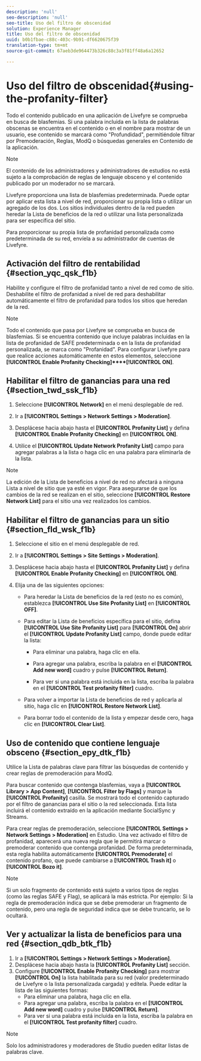 ```yaml
---
description: 'null'
seo-description: 'null'
seo-title: Uso del filtro de obscenidad
solution: Experience Manager
title: Uso del filtro de obscenidad
uuid: b0b1fbae-c88c-403c-9b91-df6620675f39
translation-type: tm+mt
source-git-commit: 67aeb3de964473b326c88c3a3f81ff48a6a12652

---
```



# Uso del filtro de obscenidad{#using-the-profanity-filter}

Todo el contenido publicado en una aplicación de Livefyre se comprueba en busca de blasfemias. Si una palabra incluida en la lista de palabras obscenas se encuentra en el contenido o en el nombre para mostrar de un usuario, ese contenido se marcará como "Profundidad", permitiéndole filtrar por Premoderación, Reglas, ModQ o búsquedas generales en Contenido de la aplicación.

>[!NOTE]
>
>El contenido de los administradores y administradores de estudios no está sujeto a la comprobación de reglas de lenguaje obsceno y el contenido publicado por un moderador no se marcará.

Livefyre proporciona una lista de blasfemias predeterminada. Puede optar por aplicar esta lista a nivel de red, proporcionar su propia lista o utilizar un agregado de los dos. Los sitios individuales dentro de la red pueden heredar la Lista de beneficios de la red o utilizar una lista personalizada para ser específica del sitio.

Para proporcionar su propia lista de profanidad personalizada como predeterminada de su red, envíela a su administrador de cuentas de Livefyre.

## Activación del filtro de rentabilidad {#section_yqc_qsk_f1b}

Habilite y configure el filtro de profanidad tanto a nivel de red como de sitio. Deshabilite el filtro de profanidad a nivel de red para deshabilitar automáticamente el filtro de profanidad para todos los sitios que heredan de la red.

>[!NOTE]
>
>Todo el contenido que pasa por Livefyre se comprueba en busca de blasfemias. Si se encuentra contenido que incluye palabras incluidas en la lista de profanidad de SAFE predeterminada o en la lista de profanidad personalizada, se marca como "Profanidad". Para configurar Livefyre para que realice acciones automáticamente en estos elementos, seleccione **[!UICONTROL Enable Profanity Checking]****[!UICONTROL ON]**.

## Habilitar el filtro de ganancias para una red {#section_twd_ssk_f1b}

1. Seleccione **[!UICONTROL Network]** en el menú desplegable de red.
1. Ir a **[!UICONTROL Settings > Network Settings > Moderation]**.
1. Desplácese hacia abajo hasta el **[!UICONTROL Profanity List]** y defina **[!UICONTROL Enable Profanity Checking]** en **[!UICONTROL ON]**.

1. Utilice el **[!UICONTROL Update Network Profanity List]** campo para agregar palabras a la lista o haga clic en una palabra para eliminarla de la lista.

>[!NOTE]
>
>La edición de la Lista de beneficios a nivel de red no afectará a ninguna Lista a nivel de sitio que ya esté en vigor. Para asegurarse de que los cambios de la red se realizan en el sitio, seleccione **[!UICONTROL Restore Network List]** para el sitio una vez realizados los cambios.

## Habilitar el filtro de ganancias para un sitio {#section_fld_wsk_f1b}

1. Seleccione el sitio en el menú desplegable de red.
1. Ir a **[!UICONTROL Settings > Site Settings > Moderation]**.
1. Desplácese hacia abajo hasta el **[!UICONTROL Profanity List]** y defina **[!UICONTROL Enable Profanity Checking]** en **[!UICONTROL ON]**.

1. Elija una de las siguientes opciones:

   * Para heredar la Lista de beneficios de la red (esto no es común), establezca **[!UICONTROL Use Site Profanity List]** en **[!UICONTROL OFF]**.

   * Para editar la Lista de beneficios específica para el sitio, defina **[!UICONTROL Use Site Profanity List]** para **[!UICONTROL On]** abrir el **[!UICONTROL Update Profanity List]** campo, donde puede editar la lista:

      * Para eliminar una palabra, haga clic en ella.
      * Para agregar una palabra, escriba la palabra en el **[!UICONTROL Add new word]** cuadro y pulse **[!UICONTROL Return]**.

      * Para ver si una palabra está incluida en la lista, escriba la palabra en el **[!UICONTROL Test profanity filter]** cuadro.
   * Para volver a importar la Lista de beneficios de red y aplicarla al sitio, haga clic en **[!UICONTROL Restore Network List]**.
   * Para borrar todo el contenido de la lista y empezar desde cero, haga clic en **[!UICONTROL Clear List]**.


## Uso de contenido que contiene lenguaje obsceno {#section_epy_dtk_f1b}

Utilice la Lista de palabras clave para filtrar las búsquedas de contenido y crear reglas de premoderación para ModQ.

Para buscar contenido que contenga blasfemias, vaya a **[!UICONTROL Library > App Content]**, **[!UICONTROL Filter by Flags]** y marque la **[!UICONTROL Profanity]** casilla. Se mostrará todo el contenido capturado por el filtro de ganancias para el sitio o la red seleccionada. Esta lista incluirá el contenido extraído en la aplicación mediante SocialSync y Streams.

Para crear reglas de premoderación, seleccione **[!UICONTROL Settings > Network Settings > Moderation]** en Estudio. Una vez activado el filtro de profanidad, aparecerá una nueva regla que le permitirá marcar o premoderar contenido que contenga profanidad. De forma predeterminada, esta regla habilita automáticamente **[!UICONTROL Premoderate]** el contenido profano, que puede cambiarse a **[!UICONTROL Trash it]** o **[!UICONTROL Bozo it]**.

>[!NOTE]
>
>Si un solo fragmento de contenido está sujeto a varios tipos de reglas (como las reglas SAFE y Flag), se aplicará la más estricta. Por ejemplo: Si la regla de premoderación indica que se debe premoderar un fragmento de contenido, pero una regla de seguridad indica que se debe truncarlo, se lo ocultará.

## Ver y actualizar la lista de beneficios para una red {#section_qdb_btk_f1b}

1. Ir a **[!UICONTROL Settings > Network Settings > Moderation]**.
1. Desplácese hacia abajo hasta la **[!UICONTROL Profanity List]** sección.
1. Configure **[!UICONTROL Enable Profanity Checking]** para mostrar **[!UICONTROL On]** la lista habilitada para su red (valor predeterminado de Livefyre o la lista personalizada cargada) y edítela. Puede editar la lista de las siguientes formas:
   * Para eliminar una palabra, haga clic en ella.
   * Para agregar una palabra, escriba la palabra en el **[!UICONTROL Add new word]** cuadro y pulse **[!UICONTROL Return]**.
   * Para ver si una palabra está incluida en la lista, escriba la palabra en el **[!UICONTROL Test profanity filter]** cuadro.

>[!NOTE]
>
>Solo los administradores y moderadores de Studio pueden editar listas de palabras clave.

